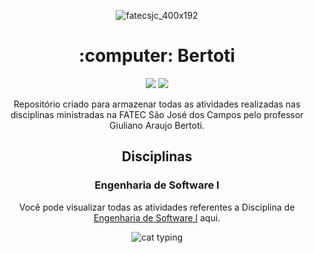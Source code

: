 <div align="center">
  
![fatecsjc_400x192](https://user-images.githubusercontent.com/71477357/161321048-dc637b2e-0314-4e07-b2f9-8cda9f653356.png)
<h1 align="center"> :computer: Bertoti </h1>
<p align="center">
<img src="http://img.shields.io/static/v1?label=STATUS&message=EM%20DESENVOLVIMENTO&color=GREEN&style=flat"/>
<img src="https://img.shields.io/badge/ÚLTIMA%20MODIFICAÇÃO-ABRIL%20DE%202022-brightgreen&style=flat"/>
<p align="float">Repositório criado para armazenar todas as atividades realizadas nas disciplinas ministradas na FATEC São José dos Campos pelo professor Giuliano Araujo Bertoti.<p>


## Disciplinas

### Engenharia de Software I
Você pode visualizar todas as atividades referentes a Disciplina de [Engenharia de Software I]()  aqui.
</p>
<img alt="cat typing" src="https://i.makeagif.com/media/3-24-2016/JrSj8G.gif"/>
